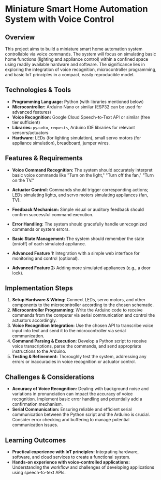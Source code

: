 #  Miniature Smart Home Automation System with Voice Control

## Overview

This project aims to build a miniature smart home automation system controllable via voice commands.  The system will focus on simulating basic home functions (lighting and appliance control) within a confined space using readily available hardware and software. The significance lies in exploring the integration of voice recognition, microcontroller programming, and basic IoT principles in a compact, easily reproducible model.

## Technologies & Tools

* **Programming Language:** Python (with libraries mentioned below)
* **Microcontroller:** Arduino Nano or similar (ESP32 can be used for advanced features)
* **Voice Recognition:** Google Cloud Speech-to-Text API or similar (free tier sufficient)
* **Libraries:**  `pyaudio`, `requests`,  Arduino IDE libraries for relevant sensors/actuators
* **Hardware:**  LEDs (for lighting simulation), small servo motors (for appliance simulation), breadboard, jumper wires.


## Features & Requirements

- **Voice Command Recognition:**  The system should accurately interpret basic voice commands like "Turn on the light," "Turn off the fan,"  "Turn on the TV."
- **Actuator Control:**  Commands should trigger corresponding actions; LEDs simulating lights, and servo motors simulating appliances (fan, TV).
- **Feedback Mechanism:**  Simple visual or auditory feedback should confirm successful command execution.
- **Error Handling:** The system should gracefully handle unrecognized commands or system errors.
- **Basic State Management:** The system should remember the state (on/off) of each simulated appliance.


- **Advanced Feature 1:**  Integration with a simple web interface for monitoring and control (optional).
- **Advanced Feature 2:**  Adding more simulated appliances (e.g., a door lock).


## Implementation Steps

1. **Setup Hardware & Wiring:** Connect LEDs, servo motors, and other components to the microcontroller according to the chosen schematic.
2. **Microcontroller Programming:** Write the Arduino code to receive commands from the computer via serial communication and control the actuators accordingly.
3. **Voice Recognition Integration:** Use the chosen API to transcribe voice input into text and send it to the microcontroller via serial communication.
4. **Command Parsing & Execution:** Develop a Python script to receive voice transcriptions, parse the commands, and send appropriate instructions to the Arduino.
5. **Testing & Refinement:** Thoroughly test the system, addressing any errors or inaccuracies in voice recognition or actuator control.

## Challenges & Considerations

- **Accuracy of Voice Recognition:**  Dealing with background noise and variations in pronunciation can impact the accuracy of voice recognition.  Implement basic error handling and potentially add a confirmation mechanism.
- **Serial Communication:**  Ensuring reliable and efficient serial communication between the Python script and the Arduino is crucial. Consider error checking and buffering to manage potential communication issues.

## Learning Outcomes

- **Practical experience with IoT principles:** Integrating hardware, software, and cloud services to create a functional system.
- **Hands-on experience with voice-controlled applications:**  Understanding the workflow and challenges of developing applications using speech-to-text APIs.

